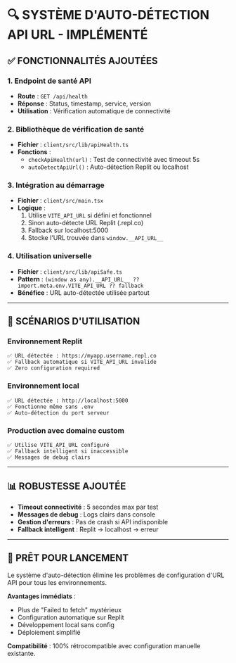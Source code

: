# 🔍 SYSTÈME D'AUTO-DÉTECTION API URL - IMPLÉMENTÉ

## ✅ FONCTIONNALITÉS AJOUTÉES

### 1. Endpoint de santé API
- **Route** : `GET /api/health`
- **Réponse** : Status, timestamp, service, version
- **Utilisation** : Vérification automatique de connectivité

### 2. Bibliothèque de vérification de santé
- **Fichier** : `client/src/lib/apiHealth.ts`
- **Fonctions** :
  - `checkApiHealth(url)` : Test de connectivité avec timeout 5s
  - `autoDetectApiUrl()` : Auto-détection Replit ou localhost

### 3. Intégration au démarrage
- **Fichier** : `client/src/main.tsx`
- **Logique** :
  1. Utilise `VITE_API_URL` si défini et fonctionnel
  2. Sinon auto-détecte URL Replit (.repl.co)
  3. Fallback sur localhost:5000
  4. Stocke l'URL trouvée dans `window.__API_URL__`

### 4. Utilisation universelle
- **Fichier** : `client/src/lib/apiSafe.ts`
- **Pattern** : `(window as any).__API_URL__ ?? import.meta.env.VITE_API_URL ?? fallback`
- **Bénéfice** : URL auto-détectée utilisée partout

---

## 🎯 SCÉNARIOS D'UTILISATION

### Environnement Replit
```
✅ URL détectée : https://myapp.username.repl.co
✅ Fallback automatique si VITE_API_URL invalide
✅ Zero configuration required
```

### Environnement local
```
✅ URL détectée : http://localhost:5000
✅ Fonctionne même sans .env
✅ Auto-détection du port serveur
```

### Production avec domaine custom
```
✅ Utilise VITE_API_URL configuré
✅ Fallback intelligent si inaccessible
✅ Messages de debug clairs
```

---

## 📊 ROBUSTESSE AJOUTÉE

- **Timeout connectivité** : 5 secondes max par test
- **Messages de debug** : Logs clairs dans console
- **Gestion d'erreurs** : Pas de crash si API indisponible
- **Fallback intelligent** : Replit → localhost → erreur

---

## 🚀 PRÊT POUR LANCEMENT

Le système d'auto-détection élimine les problèmes de configuration d'URL API pour tous les environnements.

**Avantages immédiats** :
- Plus de "Failed to fetch" mystérieux
- Configuration automatique sur Replit
- Développement local sans config
- Déploiement simplifié

**Compatibilité** : 100% rétrocompatible avec configuration manuelle existante.